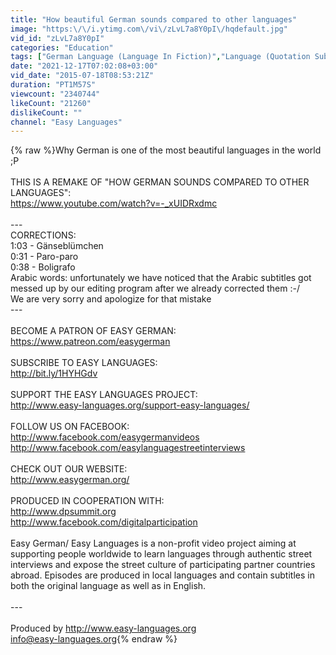 ```yaml
---
title: "How beautiful German sounds compared to other languages"
image: "https:\/\/i.ytimg.com\/vi\/zLvL7a8Y0pI\/hqdefault.jpg"
vid_id: "zLvL7a8Y0pI"
categories: "Education"
tags: ["German Language (Language In Fiction)","Language (Quotation Subject)","language"]
date: "2021-12-17T07:02:08+03:00"
vid_date: "2015-07-18T08:53:21Z"
duration: "PT1M57S"
viewcount: "2340744"
likeCount: "21260"
dislikeCount: ""
channel: "Easy Languages"
---
```

{% raw %}Why German is one of the most beautiful languages in the world ;P<br /><br />THIS IS A REMAKE OF &quot;HOW GERMAN SOUNDS COMPARED TO OTHER LANGUAGES&quot;:<br /><a rel="nofollow" target="blank" href="https://www.youtube.com/watch?v=-_xUIDRxdmc">https://www.youtube.com/watch?v=-_xUIDRxdmc</a><br /><br />---<br />CORRECTIONS:<br />1:03 - Gänseblümchen<br />0:31 - Paro-paro<br />0:38 - Boligrafo<br />Arabic words: unfortunately we have noticed that the Arabic subtitles got messed up by our editing program after we already corrected them :-/<br />We are very sorry and apologize for that mistake <br />---<br /><br />BECOME A PATRON OF EASY GERMAN:<br /><a rel="nofollow" target="blank" href="https://www.patreon.com/easygerman">https://www.patreon.com/easygerman</a><br /><br />SUBSCRIBE TO EASY LANGUAGES:<br /><a rel="nofollow" target="blank" href="http://bit.ly/1HYHGdv">http://bit.ly/1HYHGdv</a><br /><br />SUPPORT THE EASY LANGUAGES PROJECT:<br /><a rel="nofollow" target="blank" href="http://www.easy-languages.org/support-easy-languages/">http://www.easy-languages.org/support-easy-languages/</a><br /><br />FOLLOW US ON FACEBOOK:<br /><a rel="nofollow" target="blank" href="http://www.facebook.com/easygermanvideos">http://www.facebook.com/easygermanvideos</a><br /><a rel="nofollow" target="blank" href="http://www.facebook.com/easylanguagestreetinterviews">http://www.facebook.com/easylanguagestreetinterviews</a><br /><br />CHECK OUT OUR WEBSITE:<br /><a rel="nofollow" target="blank" href="http://www.easygerman.org/">http://www.easygerman.org/</a><br /><br />PRODUCED IN COOPERATION WITH:<br /><a rel="nofollow" target="blank" href="http://www.dpsummit.org">http://www.dpsummit.org</a><br /><a rel="nofollow" target="blank" href="http://www.facebook.com/digitalparticipation">http://www.facebook.com/digitalparticipation</a><br /><br />Easy German/ Easy Languages is a non-profit video project aiming at supporting people worldwide to learn languages through authentic street interviews and expose the street culture of participating partner countries abroad. Episodes are produced in local languages and contain subtitles in both the original language as well as in English.<br /><br />---<br /><br />Produced by <a rel="nofollow" target="blank" href="http://www.easy-languages.org">http://www.easy-languages.org</a><br />info@easy-languages.org{% endraw %}

